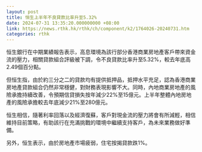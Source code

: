 ```yaml
---
layout: post
title: 恒生上半年不良貸款比率升至5.32%
date: 2024-07-31 13:35:20.000000000 +08:00
link: https://news.rthk.hk/rthk/ch/component/k2/1764026-20240731.htm
categories: rthk
---
```


恒生銀行在中期業績報告表示，高息環境為該行部分香港商業房地產客戶帶來資金流的壓力，相關貸款組合評級被下調，令不良貸款比率升至5.32%，較去年底高2.49個百分點。

但恒生指，由於約三分之二的貸款均有提供抵押品，抵押水平充足，認為香港商業房地產貸款組合仍然非常穩健，對財務表現影響不大。同時，內地商業房地產的風險承擔持續改善，令預期信貸損失按年減少22%至15億元。上半年整體內地房地產的風險承擔較去年底減少21%至280億元。

恒生相信，隨著利率回落以及經濟復蘇，客戶對現金流的壓力將會有所減輕，相信維持目前策略，有助該行在充滿挑戰的環境中繼續支持客戶，為未來業務做好準備。

另外，恒生表示，由於房地產市場疲弱，住宅按揭貸款跌1%。
